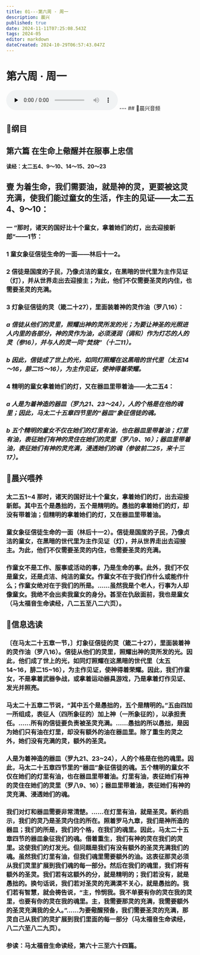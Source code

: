 ```yaml
---
title: 01---第六周 · 周一
description: 晨兴
published: true
date: 2024-11-11T07:25:08.543Z
tags: 2024-05
editor: markdown
dateCreated: 2024-10-29T06:57:43.047Z
---
```


# 第六周 · 周一
<audio id="audio" controls="" preload="none">
      <source id="mp3" src="/2024-05/week6/week6day1.mp3">
</audio>
---
## 🎵晨兴音频

## 📖纲目
## 第六篇   在生命上儆醒并在服事上忠信
**读经：太二五4、9～10、14～15、20～23**

## 壹   为着生命，我们需要油，就是神的灵，更要被这灵充满，使我们能过童女的生活，作主的见证——太二五4、9～10：

### 一   “那时，诸天的国好比十个童女，拿着她们的灯，出去迎接新郎”——1节：

### 1   童女象征信徒生命的一面——林后十一2。

### 2   信徒是国度的子民，乃像贞洁的童女，在黑暗的世代里为主作见证（灯），并从世界走出去迎接主；为此，他们不仅需要圣灵的内住，也需要圣灵的充满。

### 3   灯象征信徒的灵（箴二十27），里面装着神的灵作油（罗八16）：

### *a   信徒从他们的灵里，照耀出神的灵所发的光；为要让神圣的光照进人内里的各部分，神的灵作为油，必须浸润（调和）作为灯芯的人的灵（参16），并与人的灵一同“焚烧”（十二11）。*

### *b   因此，信徒成了世上的光，如同灯照耀在这黑暗的世代里（太五14～16，腓二15～16），为主作见证，使神得着荣耀。*

### 4   精明的童女拿着她们的灯，又在器皿里带着油——太二五4：

### *a   人是为着神造的器皿（罗九21、23～24），人的个格是在他的魂里；因此，马太二十五章四节里的“器皿”象征信徒的魂。*

### *b   五个精明的童女不仅在她们的灯里有油，也在器皿里带着油；灯里有油，表征她们有神的灵住在她们的灵里（罗八9、16）；器皿里带着油，表征她们有神的灵充满，浸透她们的魂（参彼前二25，来十三17）。*

## 📖晨兴喂养

### 太二五1~4    那时，诸天的国好比十个童女，拿着她们的灯，出去迎接新郎。其中五个是愚拙的，五个是精明的。愚拙的拿着她们的灯，却没有带着油；但精明的拿着她们的灯，又在器皿里带着油。

### 童女象征信徒生命的一面（林后十一2）。信徒是国度的子民，乃像贞洁的童女，在黑暗的世代里为主作见证（灯），并从世界走出去迎接主。为此，他们不仅需要圣灵的内住，也需要圣灵的充满。

### 作童女不是工作、服事或活动的事，乃是生命的事。此外，我们不仅是童女，还是贞洁、纯洁的童女。作童女不在于我们作什么或能作什么；作童女绝对在于我们的所是。……虽然我是个老人，行事为人却像童女。我绝不会出卖我童女的身分。甚至在仇敌面前，我也是童女（马太福音生命读经，八二五至八二六页）。

## 📖信息选读

### 〔在马太二十五章一节，〕灯象征信徒的灵（箴二十27），里面装着神的灵作油（罗八16）。信徒从他们的灵里，照耀出神的灵所发的光。因此，他们成了世上的光，如同灯照耀在这黑暗的世代里（太五14~16，腓二15~16），为主作见证，使神得着荣耀。因此，我们作童女，不是拿着武器争战，或拿着运动器具游戏，乃是拿着灯作见证、发光并照亮。

### 马太二十五章二节说，“其中五个是愚拙的，五个是精明的。”五由四加一所组成，表征人（四所象征的）加上神（一所象征的），以承担责任。……所有的信徒要负责被圣灵充满。……愚拙的所以愚拙，是因为她们只有油在灯里，却没有额外的油在器皿里。除了重生的灵之外，她们没有充满的灵，额外的圣灵。

### 人是为着神造的器皿（罗九21、23~24），人的个格是在他的魂里。因此，马太二十五章四节里的“器皿”象征信徒的魂。五个精明的童女不仅在她们的灯里有油，也在器皿里带着油。灯里有油，表征她们有神的灵住在她们的灵里（罗八9、16）；器皿里带着油，表征她们有神的灵充满、浸透她们的魂。

### 我们对灯和器皿需要非常清楚。……在灯里有油，就是圣灵。新约启示，我们的灵乃是圣灵内住的所在。照着罗马九章，我们是神所造的器皿；我们的所是，我们的个格，在我们的魂里。因此，马太二十五章四节的器皿象征我们的魂。借着重生，我们有神的灵在我们的灵里。这使我们的灯发光。但问题是我们有没有额外的圣灵充满我们的魂。虽然我们灯里有油，但我们魂里需要额外的油。这表征那灵必须从我们灵里扩展到我们魂的每一部分。然后在我们的魂里，我们将有额外的圣灵。我们若有这额外的分，就是精明的；我们若没有，就是愚拙的。换句话说，我们若对圣灵的充满漠不关心，就是愚拙的。我们若有智慧，就会祷告说，“主，怜悯我。我不单要有你的灵在我的灵里，也要有你的灵在我的魂里。主，我需要那灵的充满，我需要额外的圣灵充满我的全人。”……为要儆醒预备，我们需要圣灵的充满，那灵自己从我们的灵扩展到我们里面的每一部分（马太福音生命读经，八二六至八二九页）。

### 参读：马太福音生命读经，第六十三至六十四篇。

<!-- Google tag (gtag.js) -->
<script async src="https://www.googletagmanager.com/gtag/js?id=G-1P8709Z16T"></script>
<script>
  window.dataLayer = window.dataLayer || [];
  function gtag(){dataLayer.push(arguments);}
  gtag('js', new Date());

  gtag('config', 'G-1P8709Z16T');
</script>